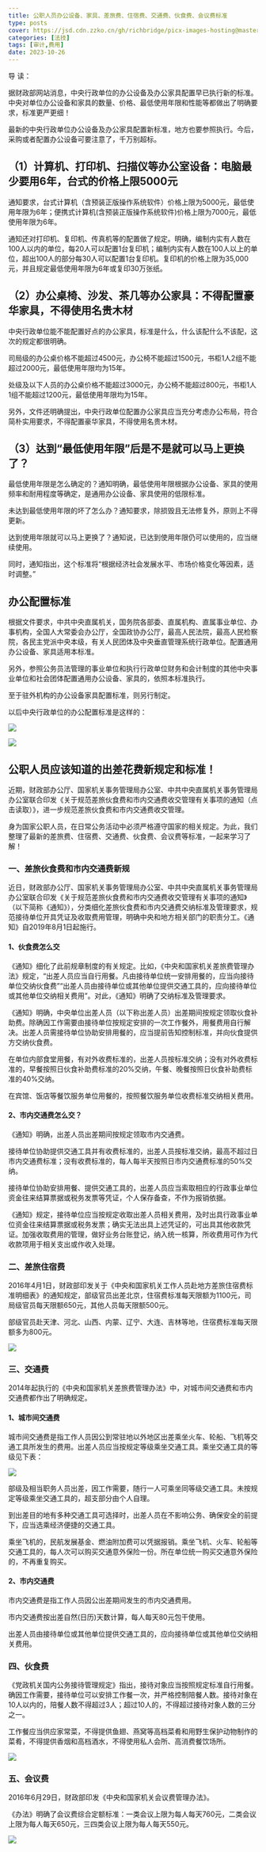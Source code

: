 ```yaml
---
title: 公职人员办公设备、家具、差旅费、住宿费、交通费、伙食费、会议费标准
type: posts
cover: https://jsd.cdn.zzko.cn/gh/richbridge/picx-images-hosting@master/thumbnail/law.avif
categories: [法技]
tags: [审计,费用]
date: 2023-10-26
---
```


导 读：

据财政部网站消息，中央行政单位的办公设备及办公家具配置早已执行新的标准。中央对单位办公设备和家具的数量、价格、最低使用年限和性能等都做出了明确要求，标准更严更细！

最新的中央行政单位办公设备及办公家具配置新标准，地方也要参照执行。今后，采购或者配置办公设备可要注意了，千万别超标。

## （1）计算机、打印机、扫描仪等办公室设备：电脑最少要用6年，台式的价格上限5000元

通知要求，台式计算机（含预装正版操作系统软件）价格上限为5000元，最低使用年限为6年；便携式计算机(含预装正版操作系统软件)价格上限为7000元，最低使用年限为6年。

通知还对打印机、复印机、传真机等的配置做了规定。明确，编制内实有人数在100人以内的单位，每20人可以配置1台复印机；编制内实有人数在100人以上的单位，超出100人的部分每30人可以配置1台复印机。复印机的价格上限为35,000元，并且规定最低使用年限为6年或复印30万张纸。

## （2）办公桌椅、沙发、茶几等办公家具：不得配置豪华家具，不得使用名贵木材

中央行政单位能不能配置好点的办公家具，标准是什么，什么该配什么不该配，这次的规定都很明确。

司局级的办公桌价格不能超过4500元，办公椅不能超过1500元，书柜1人2组不能超过2000元，最低使用年限均为15年。

处级及以下人员的办公桌价格不能超过3000元，办公椅不能超过800元，书柜1人1组不能超过1200元，最低使用年限均为15年。

另外，文件还明确提出，中央行政单位配置办公家具应当充分考虑办公布局，符合简朴实用要求，不得配置豪华家具，不得使用名贵木材。

## （3）达到“最低使用年限”后是不是就可以马上更换了？

最低使用年限是怎么确定的？通知明确，最低使用年限根据办公设备、家具的使用频率和耐用程度等确定，是通用办公设备、家具使用的低限标准。

未达到最低使用年限的坏了怎么办？通知要求，除损毁且无法修复外，原则上不得更新。

达到使用年限就可以马上更换了？通知说，已达到使用年限仍可以使用的，应当继续使用。

同时，通知指出，这个标准将“根据经济社会发展水平、市场价格变化等因素，适时调整。”

## 办公配置标准

根据文件要求，中共中央直属机关，国务院各部委、直属机构、直属事业单位、办事机构，全国人大常委会办公厅，全国政协办公厅，最高人民法院，最高人民检察院，各民主党派中央本级，有关人民团体及中央垂直管理系统行政单位。配置通用办公设备、家具适用本标准。

另外，参照公务员法管理的事业单位和执行行政单位财务和会计制度的其他中央事业单位和社会团体配置通用办公设备、家具的，依照本标准执行。

至于驻外机构的办公设备家具配置标准，则另行制定。

以后中央行政单位的办公配置标准是这样的：

![](https://img.richfan.site/law/audit/公职人员办公设备、家具、差旅费、住宿费、交通费、伙食费、会议费标准/公职人员办公设备、家具、差旅费、住宿费、交通费、伙食费、会议费标准_1.jpg)

![](https://img.richfan.site/law/audit/公职人员办公设备、家具、差旅费、住宿费、交通费、伙食费、会议费标准/公职人员办公设备、家具、差旅费、住宿费、交通费、伙食费、会议费标准_2.jpg)

## 公职人员应该知道的出差花费新规定和标准！

近期，财政部办公厅、国家机关事务管理局办公室、中共中央直属机关事务管理局办公室联合印发《关于规范差旅伙食费和市内交通费收交管理有关事项的通知（点击读取）》，进一步规范差旅伙食费和市内交通费收交管理。

身为国家公职人员，在日常公务活动中必须严格遵守国家的相关规定。为此，我们整理了最新的差旅费、住宿费、交通费、伙食费、会议费等标准，一起来学习了解！

### 一、差旅伙食费和市内交通费新规

近日，财政部办公厅、国家机关事务管理局办公室、中共中央直属机关事务管理局办公室联合印发《关于规范差旅伙食费和市内交通费收交管理有关事项的通知》（以下简称《通知》），分类细化差旅伙食费和市内交通费交纳标准及管理要求，规范接待单位开具凭证及收取费用管理，明确中央和地方相关部门的职责分工。《通知》自2019年8月1日起施行。

#### 1、伙食费怎么交

《通知》细化了此前规章制度的有关规定。比如，《中央和国家机关差旅费管理办法》规定，“出差人员应当自行用餐。凡由接待单位统一安排用餐的，应当向接待单位交纳伙食费”“出差人员由接待单位或其他单位提供交通工具的，应向接待单位或其他单位交纳相关费用”。对此，《通知》明确了交纳标准及管理要求。

《通知》明确，中央单位出差人员（以下称出差人员）出差期间按规定领取伙食补助费。除确因工作需要由接待单位按规定安排的一次工作餐外，用餐费用自行解决。出差人员需接待单位协助安排用餐的，应当提前告知控制标准，并向伙食提供方交纳伙食费。

在单位内部食堂用餐，有对外收费标准的，出差人员按标准交纳；没有对外收费标准的，早餐按照日伙食补助费标准的20%交纳，午餐、晚餐按照日伙食补助费标准的40%交纳。

在宾馆、饭店等餐饮服务单位用餐的，按照餐饮服务单位收费标准交纳相关费用。

#### 2、市内交通费怎么交？

《通知》明确，出差人员出差期间按规定领取市内交通费。

接待单位协助提供交通工具并有收费标准的，出差人员按标准交纳，最高不超过日市内交通费标准；没有收费标准的，每人每半天按照日市内交通费标准的50%交纳。

接待单位协助安排用餐、提供交通工具的，出差人员应当索取相应的行政事业单位资金往来结算票据或税务发票等凭证，个人保存备查，不作为报销依据。

《通知》规定，接待单位应当按规定收取出差人员相关费用，及时出具行政事业单位资金往来结算票据或税务发票；确实无法出具上述凭证的，可出具其他收款凭证。加强收取费用的管理，做好业务台账登记，纳入统一核算，所收费用可作为代收款项用于相关支出或作收入处理。

### 二、差旅住宿费

2016年4月1日，财政部印发关于《中央和国家机关工作人员赴地方差旅住宿费标准明细表》的通知规定，部级官员出差北京，住宿费标准每天限额为1100元，司局级官员每天限额650元，其他人员每天限额500元。

部级官员赴天津、河北、山西、内蒙、辽宁、大连、吉林等地，住宿费标准每天限额多为800元。

![](https://img.richfan.site/law/audit/公职人员办公设备、家具、差旅费、住宿费、交通费、伙食费、会议费标准/公职人员办公设备、家具、差旅费、住宿费、交通费、伙食费、会议费标准_3.jpg)

### 三、交通费

2014年起执行的《中央和国家机关差旅费管理办法》中，对城市间交通费和市内交通费都作出了明确规定。

#### 1、城市间交通费

城市间交通费是指工作人员因公到常驻地以外地区出差乘坐火车、轮船、飞机等交通工具所发生的费用。出差人员应当按规定等级乘坐交通工具。乘坐交通工具的等级见下表：

![](https://img.richfan.site/law/audit/公职人员办公设备、家具、差旅费、住宿费、交通费、伙食费、会议费标准/公职人员办公设备、家具、差旅费、住宿费、交通费、伙食费、会议费标准_4.png)

部级及相当职务人员出差，因工作需要，随行一人可乘坐同等级交通工具。未按规定等级乘坐交通工具的，超支部分由个人自理。

到出差目的地有多种交通工具可选择时，出差人员在不影响公务、确保安全的前提下，应当选乘经济便捷的交通工具。

乘坐飞机的，民航发展基金、燃油附加费可以凭据报销。乘坐飞机、火车、轮船等交通工具的，每人次可以购买交通意外保险一份。所在单位统一购买交通意外保险的，不再重复购买。

#### 2、市内交通费

市内交通费是指工作人员因公出差期间发生的市内交通费用。

市内交通费按出差自然(日历)天数计算，每人每天80元包干使用。

出差人员由接待单位或其他单位提供交通工具的，应向接待单位或其他单位交纳相关费用。

### 四、伙食费

《党政机关国内公务接待管理规定》指出，接待对象应当按照规定标准自行用餐。确因工作需要，接待单位可以安排工作餐一次，并严格控制陪餐人数。接待对象在10人以内的，陪餐人数不得超过3人；超过10人的，不得超过接待对象人数的三分之一。

工作餐应当供应家常菜，不得提供鱼翅、燕窝等高档菜肴和用野生保护动物制作的菜肴，不得提供香烟和高档酒水，不得使用私人会所、高消费餐饮场所。

![](https://img.richfan.site/law/audit/公职人员办公设备、家具、差旅费、住宿费、交通费、伙食费、会议费标准/公职人员办公设备、家具、差旅费、住宿费、交通费、伙食费、会议费标准_5.jpg)

### 五、会议费

2016年6月29日，财政部印发《中央和国家机关会议费管理办法》。

《办法》明确了会议费综合定额标准：一类会议上限为每人每天760元，二类会议上限为每人每天650元，三四类会议上限为每人每天550元。

![](https://img.richfan.site/law/audit/公职人员办公设备、家具、差旅费、住宿费、交通费、伙食费、会议费标准/公职人员办公设备、家具、差旅费、住宿费、交通费、伙食费、会议费标准_6.jpg)